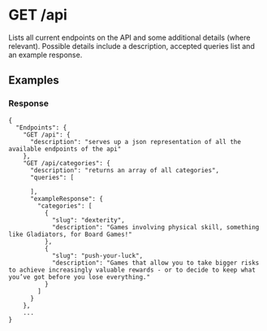 # GET /api

Lists all current endpoints on the API and some additional details (where relevant). Possible details include a description, accepted queries list and an example response.

## Examples

### Response

```
{
  "Endpoints": {
    "GET /api": {
      "description": "serves up a json representation of all the available endpoints of the api"
    },
    "GET /api/categories": {
      "description": "returns an array of all categories",
      "queries": [

      ],
      "exampleResponse": {
        "categories": [
          {
            "slug": "dexterity",
            "description": "Games involving physical skill, something like Gladiators, for Board Games!"
          },
          {
            "slug": "push-your-luck",
            "description": "Games that allow you to take bigger risks to achieve increasingly valuable rewards - or to decide to keep what you’ve got before you lose everything."
          }
        ]
      }
    },
    ...
}

```
